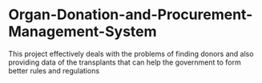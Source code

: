 # Organ-Donation-and-Procurement-Management-System
This project effectively deals with the problems of finding donors and also providing data of the transplants that can help the government to form better rules and regulations
